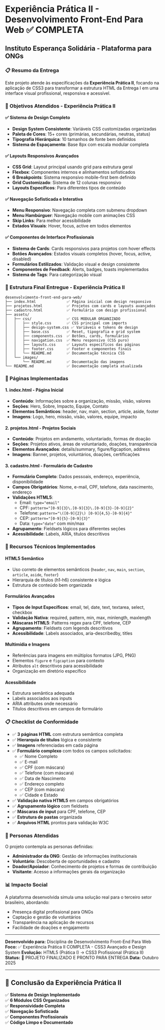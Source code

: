 # Experiência Prática II - Desenvolvimento Front-End Para Web ✅ COMPLETA
## Instituto Esperança Solidária - Plataforma para ONGs

### 📋 Resumo da Entrega

Este projeto atende às especificações da **Experiência Prática II**, focando na aplicação de CSS3 para transformar a estrutura HTML da Entrega I em uma interface visual profissional, responsiva e acessível.

### 🎯 Objetivos Atendidos - Experiência Prática II

#### ✅ **Sistema de Design Completo**
- **Design System Consistente**: Variáveis CSS customizadas organizadas
- **Paleta de Cores**: 15+ cores (primárias, secundárias, neutras, status)
- **Tipografia Hierárquica**: 10 tamanhos de fonte bem definidos
- **Sistema de Espaçamento**: Base 8px com escala modular completa

#### ✅ **Layouts Responsivos Avançados**
- **CSS Grid**: Layout principal usando grid para estrutura geral
- **Flexbox**: Componentes internos e alinhamentos sofisticados  
- **6 Breakpoints**: Sistema responsivo mobile-first bem definido
- **Grid Customizado**: Sistema de 12 colunas responsivo
- **Layouts Específicos**: Para diferentes tipos de conteúdo

#### ✅ **Navegação Sofisticada e Interativa**
- **Menu Responsivo**: Navegação completa com submenu dropdown
- **Menu Hambúrguer**: Navegação mobile com animações CSS
- **Skip Links**: Para melhor acessibilidade
- **Estados Visuais**: Hover, focus, active em todos elementos

#### ✅ **Componentes de Interface Profissionais**
- **Sistema de Cards**: Cards responsivos para projetos com hover effects
- **Botões Avançados**: Estados visuais completos (hover, focus, active, disabled)
- **Formulários Estilizados**: Validação visual e design consistente
- **Componentes de Feedback**: Alerts, badges, toasts implementados
- **Sistema de Tags**: Para categorização visual

### 📁 Estrutura Final Entregue - Experiência Prática II

```
desenvolvimento-front-end-para-web/
├── index.html              ✅ Página inicial com design responsivo
├── projetos.html           ✅ Projetos com cards e layouts avançados
├── cadastro.html           ✅ Formulário com design profissional
├── assets/
│   ├── css/                ✅ CSS MODULAR ORGANIZADO
│   │   ├── style.css       ✅ CSS principal com imports
│   │   ├── design-system.css ✅ Variáveis e tokens de design
│   │   ├── base.css        ✅ Reset, tipografia e grid system
│   │   ├── components.css  ✅ Botões, cards, formulários
│   │   ├── navigation.css  ✅ Menu responsivo (CSS puro)
│   │   ├── layouts.css     ✅ Layouts específicos das páginas
│   │   ├── footer.css      ✅ Footer e componentes finais
│   │   └── README.md       ✅ Documentação técnica CSS
│   └── images/
│       └── README.md       ✅ Documentação das imagens
└── README.md               ✅ Documentação completa atualizada
```

### 📄 Páginas Implementadas

#### 1. **index.html** - Página Inicial
- **Conteúdo**: Informações sobre a organização, missão, visão, valores
- **Seções**: Hero, Sobre, Impacto, Equipe, Contato
- **Elementos Semânticos**: header, nav, main, section, article, aside, footer
- **Imagens**: Logo, hero, missão, visão, valores, equipe, impacto

#### 2. **projetos.html** - Projetos Sociais
- **Conteúdo**: Projetos em andamento, voluntariado, formas de doação
- **Seções**: Projetos ativos, áreas de voluntariado, doações, transparência
- **Elementos Avançados**: details/summary, figure/figcaption, address
- **Imagens**: Banner, projetos, voluntários, doações, certificações

#### 3. **cadastro.html** - Formulário de Cadastro
- **Formulário Completo**: Dados pessoais, endereço, experiência, disponibilidade
- **Campos Obrigatórios**: Nome, e-mail, CPF, telefone, data nascimento, endereço
- **Validações HTML5**: 
  - Email: `type="email"`
  - CPF: `pattern="[0-9]{3}\.[0-9]{3}\.[0-9]{3}-[0-9]{2}"`
  - Telefone: `pattern="\([0-9]{2}\) [0-9]{4,5}-[0-9]{4}"`
  - CEP: `pattern="[0-9]{5}-[0-9]{3}"`
  - Data: `type="date"` com min/max
- **Agrupamento**: Fieldsets lógicos para diferentes seções
- **Acessibilidade**: Labels, ARIA, títulos descritivos

### 🔧 Recursos Técnicos Implementados

#### **HTML5 Semântico**
- Uso correto de elementos semânticos (`header`, `nav`, `main`, `section`, `article`, `aside`, `footer`)
- Hierarquia de títulos (h1-h6) consistente e lógica
- Estrutura de conteúdo bem organizada

#### **Formulários Avançados**
- **Tipos de Input Específicos**: email, tel, date, text, textarea, select, checkbox
- **Validação Nativa**: required, pattern, min, max, minlength, maxlength
- **Máscaras HTML5**: Patterns regex para CPF, telefone, CEP
- **Agrupamento**: Fieldsets com legends descritivos
- **Acessibilidade**: Labels associados, aria-describedby, titles

#### **Multimídia e Imagens**
- Referências para imagens em múltiplos formatos (JPG, PNG)
- Elementos `figure` e `figcaption` para contexto
- Atributos `alt` descritivos para acessibilidade
- Organização em diretório específico

#### **Acessibilidade**
- Estrutura semântica adequada
- Labels associados aos inputs
- ARIA attributes onde necessário
- Títulos descritivos em campos de formulário

### 📋 Checklist de Conformidade

- ✅ **3 páginas HTML** com estrutura semântica completa
- ✅ **Hierarquia de títulos** lógica e consistente
- ✅ **Imagens** referenciadas em cada página
- ✅ **Formulário complexo** com todos os campos solicitados:
  - ✅ Nome Completo
  - ✅ E-mail  
  - ✅ CPF (com máscara)
  - ✅ Telefone (com máscara)
  - ✅ Data de Nascimento
  - ✅ Endereço completo
  - ✅ CEP (com máscara)
  - ✅ Cidade e Estado
- ✅ **Validação nativa HTML5** em campos obrigatórios
- ✅ **Agrupamento lógico** com fieldsets
- ✅ **Máscaras de input** para CPF, telefone, CEP
- ✅ **Estrutura de pastas** organizada
- ✅ **Arquivos HTML** prontos para validação W3C

### 👥 Personas Atendidas

O projeto contempla as personas definidas:
- **Administrador da ONG**: Gestão de informações institucionais
- **Voluntário**: Descoberta de oportunidades e cadastro
- **Doador/Apoiador**: Conhecimento de projetos e formas de contribuição
- **Visitante**: Acesso a informações gerais da organização

### 📊 Impacto Social

A plataforma desenvolvida simula uma solução real para o terceiro setor brasileiro, abordando:
- Presença digital profissional para ONGs
- Captação e gestão de voluntários
- Transparência na aplicação de recursos
- Facilidade de doações e engajamento

---

**Desenvolvido para:** Disciplina de Desenvolvimento Front-End Para Web  
**Foco:** ✅ Experiência Prática II COMPLETA - CSS3 Avançado e Design System
**Evolução:** HTML5 (Prática I) → CSS3 Profissional (Prática II) 
**Status:** 🎯 PROJETO FINALIZADO E PRONTO PARA ENTREGA
**Data:** Outubro 2025

---

## 🎉 Conclusão da Experiência Prática II

✅ **Sistema de Design Implementado**  
✅ **6 Módulos CSS Organizados**  
✅ **Responsividade Completa**  
✅ **Navegação Sofisticada**  
✅ **Componentes Profissionais**  
✅ **Código Limpo e Documentado**  